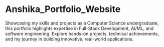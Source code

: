 # Anshika_Portfolio_Website
Showcasing my skills and projects as a Computer Science undergraduate, this portfolio highlights expertise in Full-Stack Development, AI/ML, and software engineering. Explore hands-on projects, technical achievements, and my journey in building innovative, real-world applications.
